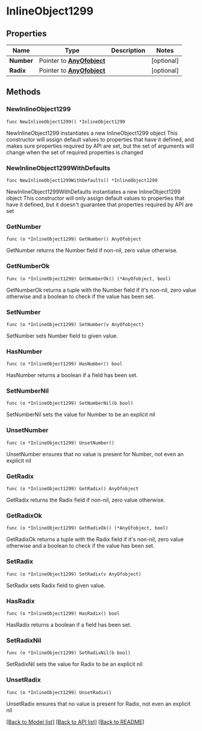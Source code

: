 # InlineObject1299

## Properties

Name | Type | Description | Notes
------------ | ------------- | ------------- | -------------
**Number** | Pointer to [**AnyOfobject**](anyOf&lt;object&gt;.md) |  | [optional] 
**Radix** | Pointer to [**AnyOfobject**](anyOf&lt;object&gt;.md) |  | [optional] 

## Methods

### NewInlineObject1299

`func NewInlineObject1299() *InlineObject1299`

NewInlineObject1299 instantiates a new InlineObject1299 object
This constructor will assign default values to properties that have it defined,
and makes sure properties required by API are set, but the set of arguments
will change when the set of required properties is changed

### NewInlineObject1299WithDefaults

`func NewInlineObject1299WithDefaults() *InlineObject1299`

NewInlineObject1299WithDefaults instantiates a new InlineObject1299 object
This constructor will only assign default values to properties that have it defined,
but it doesn't guarantee that properties required by API are set

### GetNumber

`func (o *InlineObject1299) GetNumber() AnyOfobject`

GetNumber returns the Number field if non-nil, zero value otherwise.

### GetNumberOk

`func (o *InlineObject1299) GetNumberOk() (*AnyOfobject, bool)`

GetNumberOk returns a tuple with the Number field if it's non-nil, zero value otherwise
and a boolean to check if the value has been set.

### SetNumber

`func (o *InlineObject1299) SetNumber(v AnyOfobject)`

SetNumber sets Number field to given value.

### HasNumber

`func (o *InlineObject1299) HasNumber() bool`

HasNumber returns a boolean if a field has been set.

### SetNumberNil

`func (o *InlineObject1299) SetNumberNil(b bool)`

 SetNumberNil sets the value for Number to be an explicit nil

### UnsetNumber
`func (o *InlineObject1299) UnsetNumber()`

UnsetNumber ensures that no value is present for Number, not even an explicit nil
### GetRadix

`func (o *InlineObject1299) GetRadix() AnyOfobject`

GetRadix returns the Radix field if non-nil, zero value otherwise.

### GetRadixOk

`func (o *InlineObject1299) GetRadixOk() (*AnyOfobject, bool)`

GetRadixOk returns a tuple with the Radix field if it's non-nil, zero value otherwise
and a boolean to check if the value has been set.

### SetRadix

`func (o *InlineObject1299) SetRadix(v AnyOfobject)`

SetRadix sets Radix field to given value.

### HasRadix

`func (o *InlineObject1299) HasRadix() bool`

HasRadix returns a boolean if a field has been set.

### SetRadixNil

`func (o *InlineObject1299) SetRadixNil(b bool)`

 SetRadixNil sets the value for Radix to be an explicit nil

### UnsetRadix
`func (o *InlineObject1299) UnsetRadix()`

UnsetRadix ensures that no value is present for Radix, not even an explicit nil

[[Back to Model list]](../README.md#documentation-for-models) [[Back to API list]](../README.md#documentation-for-api-endpoints) [[Back to README]](../README.md)



